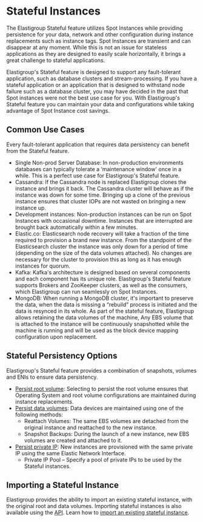 # Stateful Instances

The Elastigroup Stateful feature utilizes Spot Instances while providing persistence for your data, network and other configuration during instance replacements such as instance tags.
Spot Instances are transient and can disappear at any moment. While this is not an issue for stateless applications as they are designed to easily scale horizontally, it brings a great challenge to stateful applications.

Elastigroup's Stateful feature is designed to support any fault-tolerant application, such as database clusters and stream-processing. If you have a stateful application or an application that is designed to withstand node failure such as a database cluster, you may have decided in the past that Spot instances were not the best use case for you. With Elastigroup's Stateful feature you can maintain your data and configurations while taking advantage of Spot Instance cost savings.

## Common Use Cases

Every fault-tolerant application that requires data persistency can benefit from the Stateful feature.

- Single Non-prod Server Database: In non-production environments databases can typically tolerate a ‘maintenance window' once in a while. This is a perfect use case for Elastigroup's Stateful feature.
- Cassandra: If the Cassandra node is replaced Elastigroup clones the instance and brings it back. The Cassandra cluster will behave as if the instance was down for some time. Bringing up a clone of the previous instance ensures that cluster IOPs are not wasted on bringing a new instance up.
- Development instances: Non-production instances can be run on Spot Instances with occasional downtime. Instances that are interrupted are brought back automatically within a few minutes.
- Elastic.co: Elasticsearch node recovery will take a fraction of the time required to provision a brand new instance. From the standpoint of the Elasticsearch cluster the instance was only down for a period of time (depending on the size of the data volumes attached). No changes are necessary for the cluster to provision this as long as it has enough instances for quorum.
- Kafka: Kafka's architecture is designed based on several components and each component has its unique role. Elastigroup's Stateful feature supports Brokers and ZooKeeper clusters, as well as the consumers, which Elastigroup can run seamlessly on Spot Instances.
- MongoDB: When running a MongoDB cluster, it's important to preserve the data, when the data is missing a “rebuild” process is initiated and the data is resynced in its whole. As part of the stateful feature, Elastigroup allows retaining the data volumes of the machine, Any EBS volume that is attached to the instance will be continuously snapshotted while the machine is running and will be used as the block device mapping configuration upon replacement.

## Stateful Persistency Options

Elastigroup's Stateful feature provides a combination of snapshots, volumes and ENIs to ensure data persistency.

- [Persist root volume](elastigroup/features/stateful-instance/persist-root-volume.md): Selecting to persist the root volume ensures that Operating System and root volume configurations are maintained during instance replacements.
- [Persist data volumes](elastigroup/features/stateful-instance/persist-data-volumes.md): Data devices are maintained using one of the following methods:
  - Reattach Volumes: The same EBS volumes are detached from the original instance and reattached to the new instance.
  - Snapshot Backups: During the launch of a new instance, new EBS volumes are created and attached to it.
- [Persist private IP](elastigroup/features/stateful-instance/persist-network.md): New instances are provisioned with the same private IP using the same Elastic Network Interface.
  - Private IP Pool – Specify a pool of private IPs to be used by the Stateful instances.

## Importing a Stateful Instance

Elastigroup provides the ability to import an existing stateful instance, with the original root and data volumes. Importing stateful instances is also available using the [API](https://api.spotinst.com/spotinst-api/stateful-api/import-stateful-instance/). Learn how to [import an existing stateful instance](elastigroup/features/stateful-instance/import-a-stateful-instance.md).
